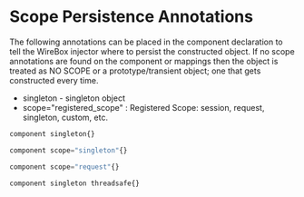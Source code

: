 # Scope Persistence Annotations

The following annotations can be placed in the component declaration to tell the WireBox injector where to persist the constructed object. If no scope annotations are found on the component or mappings then the object is treated as NO SCOPE or a prototype/transient object; one that gets constructed every time.

* singleton - singleton object
* scope="registered_scope" : Registered Scope: session, request, singleton, custom, etc.


```javascript
component singleton{}

component scope="singleton"{}

component scope="request"{}

component singleton threadsafe{}
```
